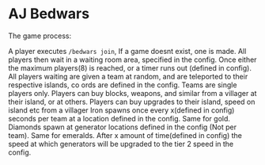 <h1>AJ Bedwars</h1>
The game process:

A player executes `/bedwars join`, If a game doesnt exist, one is made.
All players then wait in a waiting room area, specified in the config. 
Once either the maximum players(8) is reached, or a timer runs out
(defined in config). All players waiting are given a team at random, and are teleported 
to their respective islands, co ords are defined in the config. Teams are single players only.
Players can buy blocks, weapons, and similar from a villager at their island, or at others.
Players can buy upgrades to their island, speed on island etc from a villager
Iron spawns once every x(defined in config) seconds per team at a location defined in the config.
Same for gold. Diamonds spawn at generator locations defined in the config (Not per team). Same for emeralds.
After x amount of time(defined in config) the speed at which generators will be upgraded to the tier 2 speed in the config.
